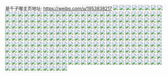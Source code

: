 是千子喔主页地址: https://weibo.com/u/1953838217 
![](https://wx4.sinaimg.cn/mw2000/74753489gy1h9aorrfm1vj20u01t1ahv.jpg) 
![](https://wx4.sinaimg.cn/mw2000/74753489gy1h9aa0faob2j20wr1z016u.jpg) 
![](https://wx4.sinaimg.cn/mw2000/74753489gy1h95ujd9qkrj21s02dchdu.jpg) 
![](https://wx4.sinaimg.cn/mw2000/74753489gy1h95uje71ngj21kw2dc1kx.jpg) 
![](https://wx4.sinaimg.cn/mw2000/74753489gy1h95ujh5surj21kw2dc1kx.jpg) 
![](https://wx4.sinaimg.cn/mw2000/74753489gy1h95xh3g5j0j21s02db7wi.jpg) 
![](https://wx4.sinaimg.cn/mw2000/74753489gy1h95uj1g1m1j21s02dckjl.jpg) 
![](https://wx4.sinaimg.cn/mw2000/74753489gy1h95xgvlui6j20w01c0gwl.jpg) 
![](https://wx4.sinaimg.cn/mw2000/74753489gy1h95uj8xgelj21s02dcu0y.jpg) 
![](https://wx4.sinaimg.cn/mw2000/74753489gy1h95ujnl1kpj21s02dcb2a.jpg) 
![](https://wx4.sinaimg.cn/mw2000/74753489gy1h95ujwvojfj21s02dcx6q.jpg) 
![](https://wx4.sinaimg.cn/mw2000/74753489gy1h95xhiuvy3j21s02dchdu.jpg) 
![](https://wx4.sinaimg.cn/mw2000/74753489gy1h91g1m3wf2j21tk19kqv5.jpg) 
![](https://wx4.sinaimg.cn/mw2000/74753489gy1h91g1iwj9pj21tk19k4qp.jpg) 
![](https://wx4.sinaimg.cn/mw2000/74753489gy1h8xwcifqq3j21tk19kkjl.jpg) 
![](https://wx4.sinaimg.cn/mw2000/74753489gy1h8ukswz0c3j20wr1z013b.jpg) 
![](https://wx4.sinaimg.cn/mw2000/74753489gy1h8ukt5tvu7j205q05qq2v.jpg) 
![](https://wx4.sinaimg.cn/mw2000/74753489gy1h8uglqs7wsj21tk19k7wh.jpg) 
![](https://wx4.sinaimg.cn/mw2000/74753489gy1h8uglunf6cj21tk19kb29.jpg) 
![](https://wx4.sinaimg.cn/mw2000/74753489gy1h8uglmgmfij21tk19kqv5.jpg) 
![](https://wx4.sinaimg.cn/mw2000/74753489gy1h8uglyvk4gj21tk19k7wh.jpg) 
![](https://wx4.sinaimg.cn/mw2000/74753489gy1h8ticg071bj21kx20be17.jpg) 
![](https://wx4.sinaimg.cn/mw2000/74753489gy1h8t1gjrcr4j20t31kpgri.jpg) 
![](https://wx4.sinaimg.cn/mw2000/74753489gy1h8oarunf89j20wr0ux0v3.jpg) 
![](https://wx4.sinaimg.cn/mw2000/74753489gy1h8n5d7rj2hj21s02dc4qq.jpg) 
![](https://wx4.sinaimg.cn/mw2000/74753489gy1h8n5deyud4j21s02dcu0y.jpg) 
![](https://wx4.sinaimg.cn/mw2000/74753489gy1h8n5dhs0itj21s02dcu0x.jpg) 
![](https://wx4.sinaimg.cn/mw2000/74753489gy1h8n5e0k60rj21s02dcb2b.jpg) 
![](https://wx4.sinaimg.cn/mw2000/74753489gy1h8n5d4j52dj21s02dc7wj.jpg) 
![](https://wx4.sinaimg.cn/mw2000/74753489gy1h8n5dqmwcrj21s02dchdv.jpg) 
![](https://wx4.sinaimg.cn/mw2000/74753489gy1h8n5dm0lu4j21s02dcqv6.jpg) 
![](https://wx4.sinaimg.cn/mw2000/74753489gy1h8j1ejae1ij20wr1z0e4x.jpg) 
![](https://wx4.sinaimg.cn/mw2000/74753489gy1h8iy15jq0tj21s02dce82.jpg) 
![](https://wx4.sinaimg.cn/mw2000/74753489gy1h8iy18xe56j21s02dcb2a.jpg) 
![](https://wx4.sinaimg.cn/mw2000/74753489gy1h8iy124rxkj21s02dce82.jpg) 
![](https://wx4.sinaimg.cn/mw2000/74753489gy1h8iy1bw3dhj21s02dce81.jpg) 
![](https://wx4.sinaimg.cn/mw2000/74753489gy1h8iy1wznioj21s02dcnpd.jpg) 
![](https://wx4.sinaimg.cn/mw2000/74753489gy1h8iy1qw4o5j21s02dcb29.jpg) 
![](https://wx4.sinaimg.cn/mw2000/74753489gy1h8iy1u3l90j21s02dckjl.jpg) 
![](https://wx4.sinaimg.cn/mw2000/74753489gy1h8iy1y5ryhj21cu1p0ngh.jpg) 
![](https://wx4.sinaimg.cn/mw2000/74753489gy1h8iy1k8znuj21s02dc4qq.jpg) 
![](https://wx4.sinaimg.cn/mw2000/74753489gy1h8iy1h5cwsj21s02dc1ky.jpg) 
![](https://wx4.sinaimg.cn/mw2000/74753489gy1h8iy21jzfwj21s02dc4qq.jpg) 
![](https://wx4.sinaimg.cn/mw2000/74753489gy1h8iy1nkoxtj21s02dc1ky.jpg) 
![](https://wx4.sinaimg.cn/mw2000/74753489gy1h8fk4am794j20u00owmzt.jpg) 
![](https://wx4.sinaimg.cn/mw2000/74753489gy1h891m1z9s0j21kw23vkjm.jpg) 
![](https://wx4.sinaimg.cn/mw2000/74753489gy1h891m4ud55j215b1pynol.jpg) 
![](https://wx4.sinaimg.cn/mw2000/74753489gy1h891m8chn6j217s1to1kx.jpg) 
![](https://wx4.sinaimg.cn/mw2000/74753489gy1h891motscoj21kw23v1ky.jpg) 
![](https://wx4.sinaimg.cn/mw2000/74753489gy1h891mz67m1j212b1f3hbo.jpg) 
![](https://wx4.sinaimg.cn/mw2000/74753489gy1h891mmje0hj21kw23v1ky.jpg) 
![](https://wx4.sinaimg.cn/mw2000/74753489gy1h891mx6tmgj216a1rf7wh.jpg) 
![](https://wx4.sinaimg.cn/mw2000/74753489gy1h891n2mk6kj215e1j74qp.jpg) 
![](https://wx4.sinaimg.cn/mw2000/74753489gy1h891n6dml1j217s1to1kx.jpg) 
![](https://wx4.sinaimg.cn/mw2000/74753489gy1h891n7taw3j212u1mawzo.jpg) 
![](https://wx4.sinaimg.cn/mw2000/74753489gy1h891lvs60tj21kw23vu0x.jpg) 
![](https://wx4.sinaimg.cn/mw2000/74753489gy1h891ndkpiaj218u1va4q1.jpg) 
![](https://wx4.sinaimg.cn/mw2000/74753489gy1h891nf4ym2j21kw2dc7wh.jpg) 
![](https://wx4.sinaimg.cn/mw2000/74753489gy1h850p2otpaj21s02danpd.jpg) 
![](https://wx4.sinaimg.cn/mw2000/74753489gy1h850p7rw0dj21s02dbe81.jpg) 
![](https://wx4.sinaimg.cn/mw2000/74753489gy1h850q4b2xbj21j82dcqv5.jpg) 
![](https://wx4.sinaimg.cn/mw2000/74753489gy1h850pjp869j21s02dc4qq.jpg) 
![](https://wx4.sinaimg.cn/mw2000/74753489gy1h850poqmhij21s02dc7wh.jpg) 
![](https://wx4.sinaimg.cn/mw2000/74753489gy1h850qqvhyoj21o82dcx6p.jpg) 
![](https://wx4.sinaimg.cn/mw2000/74753489gy1h850r3naxyj21s02dckjl.jpg) 
![](https://wx4.sinaimg.cn/mw2000/74753489gy1h850ov5033j21s02dcx6p.jpg) 
![](https://wx4.sinaimg.cn/mw2000/74753489gy1h850r6shb6j21s02dcx6p.jpg) 
![](https://wx4.sinaimg.cn/mw2000/74753489gy1h850rjk52yj21s02dcnpe.jpg) 
![](https://wx4.sinaimg.cn/mw2000/74753489gy1h850rl2u2uj21s02dcnpd.jpg) 
![](https://wx4.sinaimg.cn/mw2000/74753489gy1h850rua872j21s02dc1ky.jpg) 
![](https://wx4.sinaimg.cn/mw2000/74753489gy1h850rxdb9xj21s02dce81.jpg) 
![](https://wx4.sinaimg.cn/mw2000/74753489gy1h850sboxh7j21nj27px6p.jpg) 
![](https://wx4.sinaimg.cn/mw2000/74753489gy1h850sikd3qj21s02dc4qp.jpg) 
![](https://wx4.sinaimg.cn/mw2000/74753489gy1h850srum76j21s02dcb2a.jpg) 
![](https://wx4.sinaimg.cn/mw2000/74753489gy1h83x2r2r2vj20wr0v5jtr.jpg) 
![](https://wx4.sinaimg.cn/mw2000/74753489gy1h83dtwt5e5j20wr1z0e81.jpg) 
![](https://wx4.sinaimg.cn/mw2000/74753489gy1h80g75jh1hj21400u04ff.jpg) 
![](https://wx4.sinaimg.cn/mw2000/74753489gy1h80g3yl4gtj20u00u0wm9.jpg) 
![](https://wx4.sinaimg.cn/mw2000/74753489gy1h80g6sgecnj20wr1z07g5.jpg) 
![](https://wx4.sinaimg.cn/mw2000/74753489gy1h7z9t4tmibj20u00sz0vx.jpg) 
![](https://wx4.sinaimg.cn/mw2000/74753489gy1h7yt21kaq5j21s02dc7wh.jpg) 
![](https://wx4.sinaimg.cn/mw2000/74753489gy1h7yt22oievj21s02dc7wh.jpg) 
![](https://wx4.sinaimg.cn/mw2000/74753489gy1h7yt20j2n3j20u0140qjr.jpg) 
![](https://wx4.sinaimg.cn/mw2000/74753489gy1h7xfcr3x85j20u00u0gr7.jpg) 
![](https://wx4.sinaimg.cn/mw2000/74753489gy1h7vtzihkgmj21s02dc4qq.jpg) 
![](https://wx4.sinaimg.cn/mw2000/74753489gy1h7vtzubi4mj21s02dcb2a.jpg) 
![](https://wx4.sinaimg.cn/mw2000/74753489gy1h7vtzonfoej21s02dc7wi.jpg) 
![](https://wx4.sinaimg.cn/mw2000/74753489gy1h7vtz69hl7j21sc1scx6p.jpg) 
![](https://wx4.sinaimg.cn/mw2000/74753489gy1h7vtzc6ujgj21sc1sc1ky.jpg) 
![](https://wx4.sinaimg.cn/mw2000/74753489gy1h7vtz1uxqej21sc1sc1ky.jpg) 
![](https://wx4.sinaimg.cn/mw2000/74753489gy1h7u5fild2mj21z00wrb29.jpg) 
![](https://wx4.sinaimg.cn/mw2000/74753489gy1h7tctws6p6j22c02c0hdu.jpg) 
![](https://wx4.sinaimg.cn/mw2000/74753489gy1h7tcubcky1j22c02c0e82.jpg) 
![](https://wx4.sinaimg.cn/mw2000/74753489gy1h7tctsbaybj21kw2dcb29.jpg) 
![](https://wx4.sinaimg.cn/mw2000/74753489gy1h7tcumy2vyj22c02c0b2b.jpg) 
![](https://wx4.sinaimg.cn/mw2000/74753489gy1h7tcuuj8gqj23344mob2b.jpg) 
![](https://wx4.sinaimg.cn/mw2000/74753489gy1h7tcv105olj23344monpf.jpg) 
![](https://wx4.sinaimg.cn/mw2000/74753489gy1h7tcv5kseaj22c02c0e82.jpg) 
![](https://wx4.sinaimg.cn/mw2000/74753489gy1h7tcv8br6zj22c02c0u0x.jpg) 
![](https://wx4.sinaimg.cn/mw2000/74753489gy1h7tcu7adavj23344moqv7.jpg) 
![](https://wx4.sinaimg.cn/mw2000/74753489gy1h7mmve99j6j20u0140qca.jpg) 
![](https://wx4.sinaimg.cn/mw2000/74753489gy1h7mmvfh7z2j20u0140tgs.jpg) 
![](https://wx4.sinaimg.cn/mw2000/74753489gy1h7mmvh3ny4j20u01407db.jpg) 
![](https://wx4.sinaimg.cn/mw2000/74753489gy1h7mmvlyc4xj20u0140dj8.jpg) 
![](https://wx4.sinaimg.cn/mw2000/74753489gy1h7mmvjehomj20u0140jzr.jpg) 
![](https://wx4.sinaimg.cn/mw2000/74753489gy1h7mmvd73o8j20u014046v.jpg) 
![](https://wx4.sinaimg.cn/mw2000/74753489gy1h7mmvk5fwfj20u0140dlu.jpg) 
![](https://wx4.sinaimg.cn/mw2000/74753489gy1h7mmvht5n0j20u0140td8.jpg) 
![](https://wx4.sinaimg.cn/mw2000/74753489gy1h7mmvn9587j20u0140q7v.jpg) 
![](https://wx4.sinaimg.cn/mw2000/74753489gy1h7mmvleckij20u00u0n8v.jpg) 
![](https://wx4.sinaimg.cn/mw2000/74753489gy1h7mmvimwfxj20u0140gtj.jpg) 
![](https://wx4.sinaimg.cn/mw2000/74753489gy1h7lzx0e9c6j20u01t2131.jpg) 
![](https://wx4.sinaimg.cn/mw2000/74753489gy1h72ylnqaurj20u01c8qdk.jpg) 
![](https://wx4.sinaimg.cn/mw2000/74753489gy1h67kohse8xj21bd2c81kx.jpg) 
![](https://wx4.sinaimg.cn/mw2000/74753489gy1h67kjnxio3j20wi1yck93.jpg) 
![](https://wx4.sinaimg.cn/mw2000/74753489gy1h67knsleirj20wi1ycn18.jpg) 
![](https://wx4.sinaimg.cn/mw2000/74753489gy1h5jbilxd28j21kw23uu0x.jpg) 
![](https://wx4.sinaimg.cn/mw2000/74753489gy1h5h2f7n8xkj22bc334b2b.jpg) 
![](https://wx4.sinaimg.cn/mw2000/74753489gy1h5h2f9fnx5j21r0340b2a.jpg) 
![](https://wx4.sinaimg.cn/mw2000/74753489gy1h5h2fap6vsj20wi1yctw0.jpg) 
![](https://wx4.sinaimg.cn/mw2000/74753489gy1h5h2fbryd4j20wi1do192.jpg) 
![](https://wx4.sinaimg.cn/mw2000/74753489gy1h5h2fi5z3dj21r03401ky.jpg) 
![](https://wx4.sinaimg.cn/mw2000/74753489gy1h5h2fjkvx1j21sc1scb29.jpg) 
![](https://wx4.sinaimg.cn/mw2000/74753489gy1h5h2fketm6j22hi1qxhdt.jpg) 
![](https://wx4.sinaimg.cn/mw2000/74753489gy1h5h2fl8cn4j20wi17ck52.jpg) 
![](https://wx4.sinaimg.cn/mw2000/74753489gy1h5h2fm5iyjj22c02c0npd.jpg) 
![](https://wx4.sinaimg.cn/mw2000/74753489gy1h5h2fne9iij21r0340u0x.jpg) 
![](https://wx4.sinaimg.cn/mw2000/74753489gy1h55cz50e5xj22c02c0x6q.jpg) 
![](https://wx4.sinaimg.cn/mw2000/74753489gy1h55cziwfclj22c0340npg.jpg) 
![](https://wx4.sinaimg.cn/mw2000/74753489gy1h55czcdy5xj22c02c0x6p.jpg) 
![](https://wx4.sinaimg.cn/mw2000/74753489gy1h55czk5psnj216o1kw4qp.jpg) 
![](https://wx4.sinaimg.cn/mw2000/74753489gy1h4y8529iayj20wi0sh78g.jpg) 
![](https://wx4.sinaimg.cn/mw2000/74753489gy1h4y8567va8j212n1fj7q0.jpg) 
![](https://wx4.sinaimg.cn/mw2000/74753489gy1h4y85qv6w7j21r03404qp.jpg) 
![](https://wx4.sinaimg.cn/mw2000/74753489gy1h4y85mxdpaj21r03407wh.jpg) 
![](https://wx4.sinaimg.cn/mw2000/74753489gy1h4y85oamypj20k00zkjwx.jpg) 
![](https://wx4.sinaimg.cn/mw2000/74753489gy1h4y85kcbghj21r03407wi.jpg) 
![](https://wx4.sinaimg.cn/mw2000/74753489gy1h4y850s7l7j20zk0k0qfw.jpg) 
![](https://wx4.sinaimg.cn/mw2000/74753489gy1h4y8581ewwj20zk0k0n9z.jpg) 
![](https://wx4.sinaimg.cn/mw2000/74753489gy1h4y85g61zlj21r0340hdw.jpg) 
![](https://wx4.sinaimg.cn/mw2000/74753489gy1h4ab4qdaotj21r0340qv5.jpg) 
![](https://wx4.sinaimg.cn/mw2000/74753489gy1h4ab3efyntj21r02jjhdt.jpg) 
![](https://wx4.sinaimg.cn/mw2000/74753489gy1h46vapmlljj21kw2t4u0x.jpg) 
![](https://wx4.sinaimg.cn/mw2000/74753489gy1h46vartnn3j21kw2t4x6p.jpg) 
![](https://wx4.sinaimg.cn/mw2000/74753489gy1h46vba2bsvj21kw2t41ky.jpg) 
![](https://wx4.sinaimg.cn/mw2000/74753489gy1h46vb38y9dj21pn33whdt.jpg) 
![](https://wx4.sinaimg.cn/mw2000/74753489gy1h3m0cgvps8j20rs12m443.jpg) 
![](https://wx4.sinaimg.cn/mw2000/74753489gy1h3m0chco53j20rs1hytf7.jpg) 
![](https://wx4.sinaimg.cn/mw2000/74753489gy1h3m0cm7pyoj21tk19k1kx.jpg) 
![](https://wx4.sinaimg.cn/mw2000/74753489gy1h3m0cgetxfj21tk19k4qp.jpg) 
![](https://wx4.sinaimg.cn/mw2000/74753489gy1h3m0d3brwwj21tk19kkjl.jpg) 
![](https://wx4.sinaimg.cn/mw2000/74753489gy1h3m0d49c4oj21tk15fk0g.jpg) 
![](https://wx4.sinaimg.cn/mw2000/74753489gy1h3m0d54zo3j21m011fn2j.jpg) 
![](https://wx4.sinaimg.cn/mw2000/74753489gy1h3m0d5m4tvj21tk15hdkl.jpg) 
![](https://wx4.sinaimg.cn/mw2000/74753489gy1h3m0dbif1wj21tk19k1kx.jpg) 
![](https://wx4.sinaimg.cn/mw2000/74753489gy1h2vgiibpruj21tk19k4qp.jpg) 
![](https://wx4.sinaimg.cn/mw2000/74753489gy1h2vgilhc7pj21tk19kqv5.jpg) 
![](https://wx4.sinaimg.cn/mw2000/74753489gy1h2vginnn22j21tk19k7wh.jpg) 
![](https://wx4.sinaimg.cn/mw2000/74753489gy1h2vgir4685j21tk19khdt.jpg) 
![](https://wx4.sinaimg.cn/mw2000/74753489gy1h2vgitofc1j21tk19knpd.jpg) 
![](https://wx4.sinaimg.cn/mw2000/74753489gy1h2vgixpmanj21tk19k7wh.jpg) 
![](https://wx4.sinaimg.cn/mw2000/74753489gy1h2v7q5vjvrj20u0190jvu.jpg) 
![](https://wx4.sinaimg.cn/mw2000/74753489gy1h2v7q7qmfaj20vh1b8gr1.jpg) 
![](https://wx4.sinaimg.cn/mw2000/74753489gy1h2v7q5f682j20u0190wiz.jpg) 
![](https://wx4.sinaimg.cn/mw2000/74753489gy1h2v7q849a1j20j50sq76j.jpg) 
![](https://wx4.sinaimg.cn/mw2000/74753489gy1h2v7q8k0t9j20wa1cfgqu.jpg) 
![](https://wx4.sinaimg.cn/mw2000/74753489gy1h2v7q8y01zj20u019079p.jpg) 
![](https://wx4.sinaimg.cn/mw2000/74753489gy1h2v7q9ag90j20tw195ag8.jpg) 
![](https://wx4.sinaimg.cn/mw2000/74753489gy1h2v7qjy9rpj20i60r90us.jpg) 
![](https://wx4.sinaimg.cn/mw2000/74753489gy1h2v7q9sb1hj20ur1bk7bk.jpg) 
![](https://wx4.sinaimg.cn/mw2000/74753489gy1h2rhg564z3j21tk19ke26.jpg) 
![](https://wx4.sinaimg.cn/mw2000/74753489gy1h2rhg4x7mrj21tk19ke4l.jpg) 
![](https://wx4.sinaimg.cn/mw2000/74753489gy1h2rhg4zaaoj21tk19kauc.jpg) 
![](https://wx4.sinaimg.cn/mw2000/74753489gy1h2rhg5hnhoj21tk19k1d6.jpg) 
![](https://wx4.sinaimg.cn/mw2000/74753489gy1h2n82t4khuj21kw2dckjm.jpg) 
![](https://wx4.sinaimg.cn/mw2000/74753489gy1h2n82vtbt0j21kw2dckjm.jpg) 
![](https://wx4.sinaimg.cn/mw2000/74753489gy1h2n82xcuodj21kw2dcx6q.jpg) 
![](https://wx4.sinaimg.cn/mw2000/74753489gy1h2n82t39nbj21kw2dchdu.jpg) 
![](https://wx4.sinaimg.cn/mw2000/74753489gy1h2n82t78d2j21kw2dce82.jpg) 
![](https://wx4.sinaimg.cn/mw2000/74753489gy1h2n82sxbajj22d91kukjm.jpg) 
![](https://wx4.sinaimg.cn/mw2000/74753489gy1h2n82vicf1j21kw2ajqv6.jpg) 
![](https://wx4.sinaimg.cn/mw2000/74753489gy1h2n82ukc66j21fw1z77wi.jpg) 
![](https://wx4.sinaimg.cn/mw2000/74753489gy1h2n82tn63ij21ih21ehdu.jpg) 
![](https://wx4.sinaimg.cn/mw2000/74753489gy1h2n82v1eydj21iw28whdu.jpg) 
![](https://wx4.sinaimg.cn/mw2000/74753489gy1h2n82tdhfrj21o41dc1ky.jpg) 
![](https://wx4.sinaimg.cn/mw2000/74753489gy1h2m90ccacbj217r1mcauw.jpg) 
![](https://wx4.sinaimg.cn/mw2000/74753489gy1h2m90cdq9oj21402eo7n6.jpg) 
![](https://wx4.sinaimg.cn/mw2000/74753489gy1h26k8tvsbbj20ro0mp0yb.jpg) 
![](https://wx4.sinaimg.cn/mw2000/74753489gy1h26k8toqfoj20s90jb77i.jpg) 
![](https://wx4.sinaimg.cn/mw2000/74753489gy1h24slasvzpj21kw2dc7wi.jpg) 
![](https://wx4.sinaimg.cn/mw2000/74753489gy1h24sl9xdr0j21kw2dc7wi.jpg) 
![](https://wx4.sinaimg.cn/mw2000/74753489gy1h24sl85fzhj211x1kwb29.jpg) 
![](https://wx4.sinaimg.cn/mw2000/74753489gy1h24sl8yrz6j21sg2oge81.jpg) 
![](https://wx4.sinaimg.cn/mw2000/74753489gy1h1k4r7ms9jj20u01auwl5.jpg) 
![](https://wx4.sinaimg.cn/mw2000/74753489gy1h1k4r7vidnj20u0190jxc.jpg) 
![](https://wx4.sinaimg.cn/mw2000/74753489gy1h1k4r3ql89j20u0190jwe.jpg) 
![](https://wx4.sinaimg.cn/mw2000/74753489gy1h1k4r5isbsj20u01900xv.jpg) 
![](https://wx4.sinaimg.cn/mw2000/74753489gy1h1k4r8zjguj20u0190agg.jpg) 
![](https://wx4.sinaimg.cn/mw2000/74753489gy1h1k4r6j6ycj20u0190dlo.jpg) 
![](https://wx4.sinaimg.cn/mw2000/74753489gy1h1k4rb29ipj20u0190n46.jpg) 
![](https://wx4.sinaimg.cn/mw2000/74753489gy1h1k4r8owcvj21900u07bw.jpg) 
![](https://wx4.sinaimg.cn/mw2000/74753489gy1h1k4r8594mj21900u07do.jpg) 
![](https://wx4.sinaimg.cn/mw2000/74753489gy1h1k4r6wai7j21900u0wnp.jpg) 
![](https://wx4.sinaimg.cn/mw2000/74753489gy1h19nkuz92vj20u01hcjyr.jpg) 
![](https://wx4.sinaimg.cn/mw2000/74753489gy1h17ckf72bej21kw2dcx6p.jpg) 
![](https://wx4.sinaimg.cn/mw2000/74753489gy1h17cjwhxerj21sg2ogu0q.jpg) 
![](https://wx4.sinaimg.cn/mw2000/74753489gy1h17ckfw9wdj21kw2dcb2a.jpg) 
![](https://wx4.sinaimg.cn/mw2000/74753489gy1h17ckegptqj21kw2dcb2a.jpg) 
![](https://wx4.sinaimg.cn/mw2000/74753489gy1h17ckdr8usj21kw2dc7wi.jpg) 
![](https://wx4.sinaimg.cn/mw2000/74753489gy1h17ck4p1vnj21kw2dc7wi.jpg) 
![](https://wx4.sinaimg.cn/mw2000/74753489gy1h17ck1ar3cj21kw2dcb2a.jpg) 
![](https://wx4.sinaimg.cn/mw2000/74753489gy1h17ck3xwv4j21kw2dc7wi.jpg) 
![](https://wx4.sinaimg.cn/mw2000/74753489gy1h17ck8xhp9j21kw2dcu0x.jpg) 
![](https://wx4.sinaimg.cn/mw2000/74753489gy1h17cke6o4xj21kw2dc1ky.jpg) 
![](https://wx4.sinaimg.cn/mw2000/74753489gy1h17ckawyg6j22dc1kw7wi.jpg) 
![](https://wx4.sinaimg.cn/mw2000/74753489gy1h17ck0gyhpj21sg2og1kx.jpg) 
![](https://wx4.sinaimg.cn/mw2000/74753489gy1h17ck23tsaj21sg2og7sz.jpg) 
![](https://wx4.sinaimg.cn/mw2000/74753489gy1h17ckg2ux8j22dc1kw4qq.jpg) 
![](https://wx4.sinaimg.cn/mw2000/74753489gy1h17ck3h8uvj21sg2og1kx.jpg) 
![](https://wx4.sinaimg.cn/mw2000/74753489gy1h17ckbedbjj21sg2og1kx.jpg) 
![](https://wx4.sinaimg.cn/mw2000/74753489gy1h117j6ijorj21kw2dcnpd.jpg) 
![](https://wx4.sinaimg.cn/mw2000/74753489gy1h117jfn52nj21kw2dc4qq.jpg) 
![](https://wx4.sinaimg.cn/mw2000/74753489gy1h117jg0xttj21kw2dc1ky.jpg) 
![](https://wx4.sinaimg.cn/mw2000/74753489gy1h117j6xkt5j21sg2og4qp.jpg) 
![](https://wx4.sinaimg.cn/mw2000/74753489gy1h117jb96yjj22dc1kwqv5.jpg) 
![](https://wx4.sinaimg.cn/mw2000/74753489gy1h117j9azpsj22dc1kwnpd.jpg) 
![](https://wx4.sinaimg.cn/mw2000/74753489gy1h117jcqwewj21sg2oghce.jpg) 
![](https://wx4.sinaimg.cn/mw2000/74753489gy1h117jg3fmoj22dc1kwe82.jpg) 
![](https://wx4.sinaimg.cn/mw2000/74753489gy1h117jh6is7j21kw2dc7wi.jpg) 
![](https://wx4.sinaimg.cn/mw2000/74753489gy1h117jgmpg4j21kw2dce82.jpg) 
![](https://wx4.sinaimg.cn/mw2000/74753489gy1h117ji2sfpj21kw2dc7wi.jpg) 
![](https://wx4.sinaimg.cn/mw2000/74753489gy1h117jinjy5j21sg2ogkjm.jpg) 
![](https://wx4.sinaimg.cn/mw2000/74753489gy1h0urz6t5elj20pz1h3n6d.jpg) 
![](https://wx4.sinaimg.cn/mw2000/74753489gy1h0tvo01m7tj214x0u0dkd.jpg) 
![](https://wx4.sinaimg.cn/mw2000/74753489gy1h0l9pkyu9ej20u0141wqb.jpg) 
![](https://wx4.sinaimg.cn/mw2000/74753489gy1h07foxl1qnj20rc1clwo9.jpg) 
![](https://wx4.sinaimg.cn/mw2000/74753489gy1h07fobqrkzj21r0340x6p.jpg) 
![](https://wx4.sinaimg.cn/mw2000/74753489gy1h07fogpp7tj22c0340hdt.jpg) 
![](https://wx4.sinaimg.cn/mw2000/74753489gy1h07fowbfjyj22c033z4qr.jpg) 
![](https://wx4.sinaimg.cn/mw2000/74753489gy1h07fo8sn50j20rs2datj1.jpg) 
![](https://wx4.sinaimg.cn/mw2000/74753489gy1h07fphcjcyj20rs112jxx.jpg) 
![](https://wx4.sinaimg.cn/mw2000/74753489gy1h07fp7n4hkj21o0280npd.jpg) 
![](https://wx4.sinaimg.cn/mw2000/74753489gy1h07fpgc5csj23402c0npe.jpg) 
